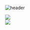 ![header](https://capsule-render.vercel.app/api?type=waving&color=gradient&height=300&section=header&text=Jihoon%20Han&fontSize=50&desc=Humanities%20Engineering&animation=fadeIn&DescSize=40&descAlignY=65)


<a href="https://github.com/gns0304/github-readme-stats">
  <img align="center" src=https://github-readme-stats.vercel.app/api?username=gns0304&count_private=true&show_icons=true&theme=default" />
</a>
       
<br>                                                                                                                                     
                                                                                                                                       
<a href="https://github.com/gns0304/github-readme-stats">
  <img align="center" src="https://github-readme-stats.vercel.app/api/top-langs/?username=gns0304&layout=compact" />
</a>

